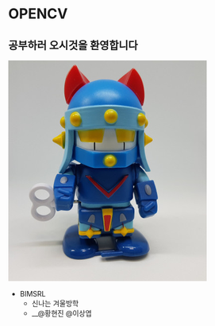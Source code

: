 # OPENCV
 ## 공부하러 오시것을 환영합니다
 ![taekwonv](/img/taekwonv1.jpg) 

* BIMSRL  
    * 신나는 겨울방학
    * __@황현진 @이상엽 

> 

